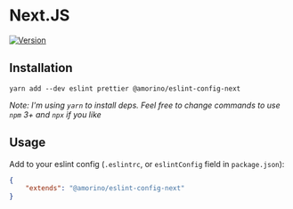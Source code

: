 # Next.JS
[![Version][version-badge]][package]

## Installation

```
yarn add --dev eslint prettier @amorino/eslint-config-next
```

*Note: I'm using `yarn` to install deps. Feel free to change commands to use `npm` 3+ and `npx` if you like*


## Usage

Add to your eslint config (`.eslintrc`, or `eslintConfig` field in `package.json`):

```json
{
    "extends": "@amorino/eslint-config-next"
}
```
[version-badge]: https://img.shields.io/npm/v/@amorino/eslint-config-base.svg?style=flat-square
[package]: https://www.npmjs.com/package/@amorino/eslint-config-base
